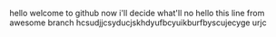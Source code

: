 hello welcome to github
now i'll decide what'll no
hello this line from awesome branch
hcsudjjcsyducjskhdyufbcyuikburfbyscujecyge urjc
